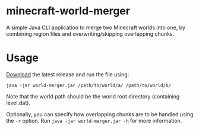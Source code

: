 # minecraft-world-merger
A simple Java CLI application to merge two Minecraft worlds into one, by combining region files and overwriting/skipping overlapping chunks.

# Usage
[Download](https://github.com/mircokroon/minecraft-world-merger/releases) the latest release and run the file using:

```java -jar world-merger.jar /path/to/world/a/ /path/to/world/b/```

Note that the world path should be the world root directory (containing level.dat).

Optionally, you can specify how overlapping chunks are to be handled using the `-r` option. Run
`java -jar world-merger.jar -h` for more information.

